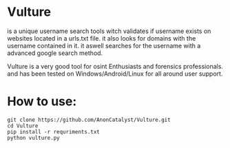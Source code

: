 # Vulture
is a unique username search tools witch validates if username exists on websites located in a urls.txt file.
it also looks for domains with the username contained in it.
it aswell searches for the username with a advanced google search method.

Vulture is a very good tool for osint Enthusiasts and forensics professionals.
and has been tested on Windows/Android/Linux for all around user support.


# How to use:



```
git clone https://github.com/AnonCatalyst/Vulture.git
cd Vulture
pip install -r requriments.txt
python vulture.py
```

